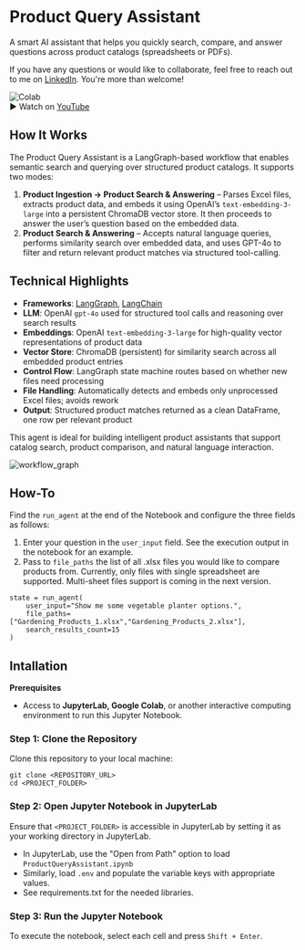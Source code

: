 # Product Query Assistant

A smart AI assistant that helps you quickly search, compare, and answer questions across product catalogs (spreadsheets or PDFs).

If you have any questions or would like to collaborate, feel free to reach out to me on [LinkedIn](https://www.linkedin.com/in/jenya-stoeva-60477249/). You're more than welcome!

![Colab](https://colab.research.google.com/assets/colab-badge.svg) [](https://colab.research.google.com/drive/19bQ3qQ9f5jrSQD_LZX09VMDxQ36szVrE?usp=sharing) <br>
▶️ Watch on [YouTube](https://youtu.be/642B-84-dJo)




## How It Works

The Product Query Assistant is a LangGraph-based workflow that enables semantic search and querying over structured product catalogs. It supports two modes:

1. **Product Ingestion -> Product Search & Answering** – Parses Excel files, extracts product data, and embeds it using OpenAI’s `text-embedding-3-large` into a persistent ChromaDB vector store. It then proceeds to answer the user’s question based on the embedded data.
2. **Product Search & Answering** – Accepts natural language queries, performs similarity search over embedded data, and uses GPT-4o to filter and return relevant product matches via structured tool-calling.

## Technical Highlights
- **Frameworks**: [LangGraph](https://github.com/langchain-ai/langgraph), [LangChain](https://github.com/langchain-ai/langchain)
- **LLM**: OpenAI ```gpt-4o``` used for structured tool calls and reasoning over search results
- **Embeddings**: OpenAI ```text-embedding-3-large``` for high-quality vector representations of product data
- **Vector Store**: ChromaDB (persistent) for similarity search across all embedded product entries
- **Control Flow**: LangGraph state machine routes based on whether new files need processing
- **File Handling**: Automatically detects and embeds only unprocessed Excel files; avoids rework
- **Output**: Structured product matches returned as a clean DataFrame, one row per relevant product

This agent is ideal for building intelligent product assistants that support catalog search, product comparison, and natural language interaction.

![workflow_graph](https://github.com/user-attachments/assets/461230ac-bebc-4656-a808-c3cc7fc6f986)


## How-To

Find the ```run_agent``` at the end of the Notebook and configure the three fields as follows: 

1. Enter your question in the ```user_input``` field. See the execution output in the notebook for an example.
2. Pass to ```file_paths``` the list of all .xlsx files you would like to compare products from. Currently, only files with single spreadsheet are supported. Multi-sheet files support is coming in the next version.

```
state = run_agent(
    user_input="Show me some vegetable planter options.",
    file_paths=["Gardening_Products_1.xlsx","Gardening_Products_2.xlsx"], 
    search_results_count=15
)
```

## Intallation

<b>Prerequisites</b>

* Access to <b>JupyterLab, Google Colab</b>, or another interactive computing environment to run this Jupyter Notebook.

### Step 1: Clone the Repository

Clone this repository to your local machine:
```
git clone <REPOSITORY_URL>
cd <PROJECT_FOLDER>
```

### Step 2: Open Jupyter Notebook in JupyterLab

Ensure that ```<PROJECT_FOLDER>``` is accessible in JupyterLab by setting it as your working directory in JupyterLab.
 * In JupyterLab, use the "Open from Path" option to load ```ProductQueryAssistant.ipynb```
 * Similarly, load ```.env``` and populate the variable keys with appropriate values.
 * See requirements.txt for the needed libraries.
   
### Step 3: Run the Jupyter Notebook

To execute the notebook, select each cell and press ```Shift + Enter```.

